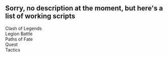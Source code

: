 <h2>Sorry, no description at the moment, but here's a list of working scripts</h2>
<p>
Clash of Legends<br>
Legion Battle<br>
Paths of Fate<br>
Quest<br>
Tactics<br>
</p>

